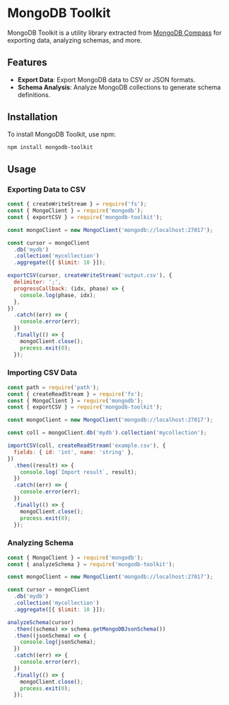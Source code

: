 # MongoDB Toolkit

MongoDB Toolkit is a utility library extracted from [MongoDB Compass](https://github.com/mongodb-js/compass) for exporting data, analyzing schemas, and more.

## Features

- **Export Data**: Export MongoDB data to CSV or JSON formats.
- **Schema Analysis**: Analyze MongoDB collections to generate schema definitions.

## Installation

To install MongoDB Toolkit, use npm:

```bash
npm install mongodb-toolkit
```

## Usage

### Exporting Data to CSV

```javascript
const { createWriteStream } = require('fs');
const { MongoClient } = require('mongodb');
const { exportCSV } = require('mongodb-toolkit');

const mongoClient = new MongoClient('mongodb://localhost:27017');

const cursor = mongoClient
  .db('mydb')
  .collection('mycollection')
  .aggregate([{ $limit: 10 }]);

exportCSV(cursor, createWriteStream('output.csv'), {
  delimiter: ';',
  progressCallback: (idx, phase) => {
    console.log(phase, idx);
  },
})
  .catch((err) => {
    console.error(err);
  })
  .finally(() => {
    mongoClient.close();
    process.exit(0);
  });
```

### Importing CSV Data

```javascript
const path = require('path');
const { createReadStream } = require('fs');
const { MongoClient } = require('mongodb');
const { exportCSV } = require('mongodb-toolkit');

const mongoClient = new MongoClient('mongodb://localhost:27017');

const coll = mongoClient.db('mydb').collection('mycollection');

importCSV(coll, createReadStream('example.csv'), {
  fields: { id: 'int', name: 'string' },
})
  .then((result) => {
    console.log(`Import result`, result);
  })
  .catch((err) => {
    console.error(err);
  })
  .finally(() => {
    mongoClient.close();
    process.exit(0);
  });
```

### Analyzing Schema

```javascript
const { MongoClient } = require('mongodb');
const { analyzeSchema } = require('mongodb-toolkit');

const mongoClient = new MongoClient('mongodb://localhost:27017');

const cursor = mongoClient
  .db('mydb')
  .collection('mycollection')
  .aggregate([{ $limit: 10 }]);

analyzeSchema(cursor)
  .then((schema) => schema.getMongoDBJsonSchema())
  .then((jsonSchema) => {
    console.log(jsonSchema);
  })
  .catch((err) => {
    console.error(err);
  })
  .finally(() => {
    mongoClient.close();
    process.exit(0);
  });
```
